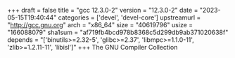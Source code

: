 +++
draft = false
title = "gcc 12.3.0-2"
version = "12.3.0-2"
date = "2023-05-15T19:40:44"
categories = ['devel', 'devel-core']
upstreamurl = "http://gcc.gnu.org"
arch = "x86_64"
size = "40619796"
usize = "166088079"
sha1sum = "af719fb4bcd978b8368c5d299db9ab371020638f"
depends = "['binutils>=2.32-5', 'glibc>=2.37', 'libmpc>=1.1.0-11', 'zlib>=1.2.11-11', 'libisl']"
+++
The GNU Compiler Collection